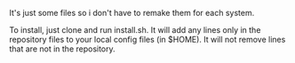 It's just some files so i don't have to remake them for each system. 

To install, just clone and run install.sh.
It will add any lines only in the repository files to your local config files (in $HOME).
It will not remove lines that are not in the repository.
